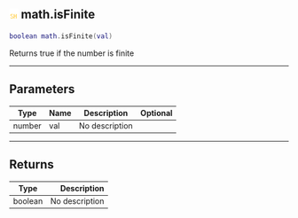 ## ![shared](.gitbook/assets/shared.png) math.isFinite

```lua
boolean math.isFinite(val)
```

Returns true if the number is finite

------
## Parameters

| Type   | Name | Description | Optional |
| ------ | ---- | ----------- | -------: |
| number | val | No description |  |


------
## Returns

| Type   | Description |
| ------ | ----------: |
| boolean | No description |

